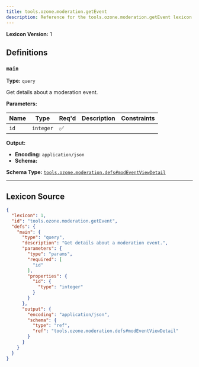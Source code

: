 ```yaml
---
title: tools.ozone.moderation.getEvent
description: Reference for the tools.ozone.moderation.getEvent lexicon
---
```

**Lexicon Version:** 1

## Definitions

<a name="main"></a>
### `main`

**Type:** `query`

Get details about a moderation event.

**Parameters:**

| Name | Type | Req'd  | Description | Constraints |
|------|------|----------|-------------|-------------|
| `id` | `integer` | ✅  |  |  |
**Output:**

- **Encoding:** `application/json`
- **Schema:**

**Schema Type:** [`tools.ozone.moderation.defs#modEventViewDetail`](lexicons/tools/ozone/moderation/defs#modEventViewDetail)



---

## Lexicon Source
```json
{
  "lexicon": 1,
  "id": "tools.ozone.moderation.getEvent",
  "defs": {
    "main": {
      "type": "query",
      "description": "Get details about a moderation event.",
      "parameters": {
        "type": "params",
        "required": [
          "id"
        ],
        "properties": {
          "id": {
            "type": "integer"
          }
        }
      },
      "output": {
        "encoding": "application/json",
        "schema": {
          "type": "ref",
          "ref": "tools.ozone.moderation.defs#modEventViewDetail"
        }
      }
    }
  }
}
```
